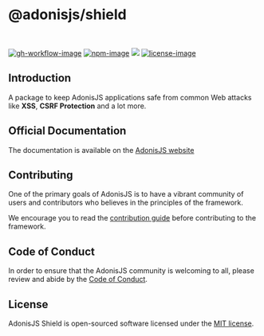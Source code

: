 # @adonisjs/shield

<br />

[![gh-workflow-image]][gh-workflow-url] [![npm-image]][npm-url] ![][typescript-image] [![license-image]][license-url]

## Introduction
A package to keep AdonisJS applications safe from common Web attacks like **XSS**, **CSRF Protection** and a lot more.

## Official Documentation
The documentation is available on the [AdonisJS website](https://docs.adonisjs.com/guides/web-security)

## Contributing
One of the primary goals of AdonisJS is to have a vibrant community of users and contributors who believes in the principles of the framework.

We encourage you to read the [contribution guide](https://github.com/adonisjs/.github/blob/main/docs/CONTRIBUTING.md) before contributing to the framework.

## Code of Conduct
In order to ensure that the AdonisJS community is welcoming to all, please review and abide by the [Code of Conduct](https://github.com/adonisjs/.github/blob/main/docs/CODE_OF_CONDUCT.md).

## License
AdonisJS Shield is open-sourced software licensed under the [MIT license](LICENSE.md).

[gh-workflow-image]: https://img.shields.io/github/actions/workflow/status/adonisjs/shield/checks.yml?style=for-the-badge
[gh-workflow-url]: https://github.com/adonisjs/shield/actions/workflows/checks.yml "Github action"

[npm-image]: https://img.shields.io/npm/v/@adonisjs/shield/latest.svg?style=for-the-badge&logo=npm
[npm-url]: https://www.npmjs.com/package/@adonisjs/shield/v/latest "npm"

[typescript-image]: https://img.shields.io/badge/Typescript-294E80.svg?style=for-the-badge&logo=typescript

[license-url]: LICENSE.md
[license-image]: https://img.shields.io/github/license/adonisjs/shield?style=for-the-badge

